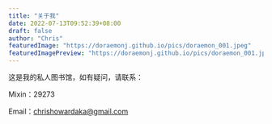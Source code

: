 ```yaml
---
title: "关于我"
date: 2022-07-13T09:52:39+08:00
draft: false
author: "Chris"
featuredImage: "https://doraemonj.github.io/pics/doraemon_001.jpeg"
featuredImagePreview: "https://doraemonj.github.io/pics/doraemon_001.jpeg"
---
```


这是我的私人图书馆，如有疑问，请联系：

Mixin：29273

Email：chrishowardaka@gmail.com